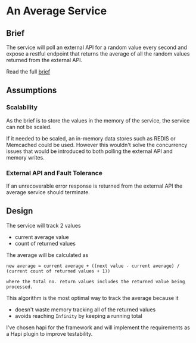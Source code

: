 # An Average Service

## Brief

The service will poll an external API for a random value every second and expose
a restful endpoint that returns the average of all the random values returned
from the external API.

Read the full [brief](./BRIEF.md)

## Assumptions

### Scalability

As the brief is to store the values in the memory of the service, the service can
not be scaled.

If it needed to be scaled, an in-memory data stores such as REDIS
or Memcached could be used. However this wouldn't solve the concurrency issues
that would be introduced to both polling the external API and memory writes.

### External API and Fault Tolerance

If an unrecoverable error response is returned from the external API
the average service should terminate.

## Design

The service will track 2 values

- current average value
- count of returned values

The average will be calculated as

```
new average = current average + ((next value - current average) / (current count of returned values + 1))

where the total no. return values includes the returned value being processed.
```

This algorithm is the most optimal way to track the average because it

- doesn't waste memory tracking all of the returned values
- avoids reaching `Infinity` by keeping a running total

I've chosen hapi for the framework and will implement the requirements as a Hapi plugin
to improve testability.
